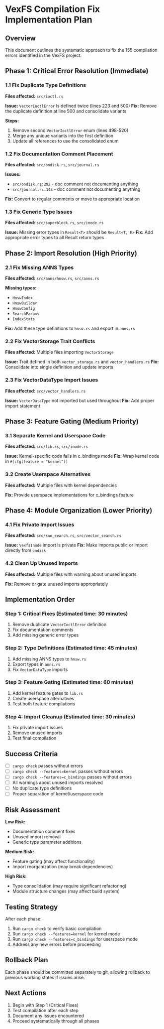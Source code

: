 # VexFS Compilation Fix Implementation Plan

## Overview
This document outlines the systematic approach to fix the 155 compilation errors identified in the VexFS project.

## Phase 1: Critical Error Resolution (Immediate)

### 1.1 Fix Duplicate Type Definitions
**Files affected:** `src/ioctl.rs`

**Issue:** `VectorIoctlError` is defined twice (lines 223 and 500)
**Fix:** Remove the duplicate definition at line 500 and consolidate variants

**Steps:**
1. Remove second `VectorIoctlError` enum (lines 498-520)
2. Merge any unique variants into the first definition
3. Update all references to use the consolidated enum

### 1.2 Fix Documentation Comment Placement
**Files affected:** `src/ondisk.rs`, `src/journal.rs`

**Issues:** 
- `src/ondisk.rs:292` - doc comment not documenting anything
- `src/journal.rs:143` - doc comment not documenting anything

**Fix:** Convert to regular comments or move to appropriate location

### 1.3 Fix Generic Type Issues
**Files affected:** `src/superblock.rs`, `src/inode.rs`

**Issue:** Missing error types in `Result<T>` should be `Result<T, E>`
**Fix:** Add appropriate error types to all Result return types

## Phase 2: Import Resolution (High Priority)

### 2.1 Fix Missing ANNS Types
**Files affected:** `src/anns/hnsw.rs`, `src/anns.rs`

**Missing types:**
- `HnswIndex`
- `HnswBuilder` 
- `HnswConfig`
- `SearchParams`
- `IndexStats`

**Fix:** Add these type definitions to `hnsw.rs` and export in `anns.rs`

### 2.2 Fix VectorStorage Trait Conflicts
**Files affected:** Multiple files importing `VectorStorage`

**Issue:** Trait defined in both `vector_storage.rs` and `vector_handlers.rs`
**Fix:** Consolidate into single definition and update imports

### 2.3 Fix VectorDataType Import Issues
**Files affected:** `src/vector_handlers.rs`

**Issue:** `VectorDataType` not imported but used throughout
**Fix:** Add proper import statement

## Phase 3: Feature Gating (Medium Priority)

### 3.1 Separate Kernel and Userspace Code
**Files affected:** `src/lib.rs`, `src/inode.rs`

**Issue:** Kernel-specific code fails in c_bindings mode
**Fix:** Wrap kernel code in `#[cfg(feature = "kernel")]`

### 3.2 Create Userspace Alternatives
**Files affected:** Multiple files with kernel dependencies

**Fix:** Provide userspace implementations for c_bindings feature

## Phase 4: Module Organization (Lower Priority)

### 4.1 Fix Private Import Issues
**Files affected:** `src/knn_search.rs`, `src/vector_search.rs`

**Issue:** `VexfsInode` import is private
**Fix:** Make imports public or import directly from `ondisk`

### 4.2 Clean Up Unused Imports
**Files affected:** Multiple files with warning about unused imports

**Fix:** Remove or gate unused imports appropriately

## Implementation Order

### Step 1: Critical Fixes (Estimated time: 30 minutes)
1. Remove duplicate `VectorIoctlError` definition
2. Fix documentation comments
3. Add missing generic error types

### Step 2: Type Definitions (Estimated time: 45 minutes)
1. Add missing ANNS types to `hnsw.rs`
2. Export types in `anns.rs`
3. Fix `VectorDataType` imports

### Step 3: Feature Gating (Estimated time: 60 minutes)
1. Add kernel feature gates to `lib.rs`
2. Create userspace alternatives
3. Test both feature compilations

### Step 4: Import Cleanup (Estimated time: 30 minutes)
1. Fix private import issues
2. Remove unused imports
3. Test final compilation

## Success Criteria

- [ ] `cargo check` passes without errors
- [ ] `cargo check --features=kernel` passes without errors  
- [ ] `cargo check --features=c_bindings` passes without errors
- [ ] All warnings about unused imports resolved
- [ ] No duplicate type definitions
- [ ] Proper separation of kernel/userspace code

## Risk Assessment

**Low Risk:**
- Documentation comment fixes
- Unused import removal
- Generic type parameter additions

**Medium Risk:**
- Feature gating (may affect functionality)
- Import reorganization (may break dependencies)

**High Risk:**
- Type consolidation (may require significant refactoring)
- Module structure changes (may affect build system)

## Testing Strategy

After each phase:
1. Run `cargo check` to verify basic compilation
2. Run `cargo check --features=kernel` for kernel mode
3. Run `cargo check --features=c_bindings` for userspace mode
4. Address any new errors before proceeding

## Rollback Plan

Each phase should be committed separately to git, allowing rollback to previous working states if issues arise.

## Next Actions

1. Begin with Step 1 (Critical Fixes)
2. Test compilation after each step
3. Document any issues encountered
4. Proceed systematically through all phases
